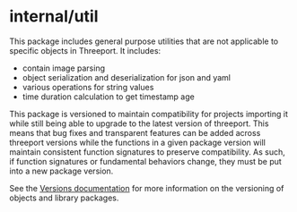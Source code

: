 # internal/util

This package includes general purpose utilities that are not applicable to
specific objects in Threeport.  It includes:
* contain image parsing
* object serialization and deserialization for json and yaml
* various operations for string values
* time duration calculation to get timestamp age

This package is versioned to maintain compatibility for projects importing it
while still being able to upgrade to the latest version of threeport. This
means that bug fixes and transparent features can be added across threeport
versions while the functions in a given package version will maintain consistent
function signatures to preserve compatibility.  As such, if function signatures
or fundamental behaviors change, they must be put into a new package version.

See the [Versions documentation](../../docs/versions.md) for more information
on the versioning of objects and library packages.

